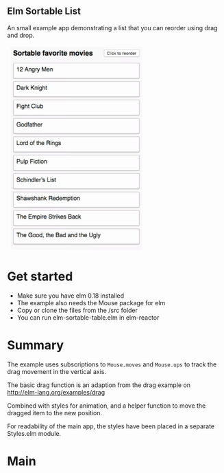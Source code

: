 ## Elm Sortable List

An small example app demonstrating a list that you can
reorder using drag and drop.

![gif](/img/looping.gif)


# Get started
- Make sure you have elm 0.18 installed
- The example also needs the Mouse package for elm
- Copy or clone the files from the /src folder
- You can run elm-sortable-table.elm in elm-reactor


# Summary
The example uses subscriptions to `Mouse.moves` and `Mouse.ups`
to track the drag movement in the vertical axis.

The basic drag function is an adaption from the drag example on  
http://elm-lang.org/examples/drag

Combined with styles for animation,
and a helper function to move the dragged item to the new position.

For readability of the main app, the styles have been placed in 
a separate Styles.elm module. 
  

# Main 